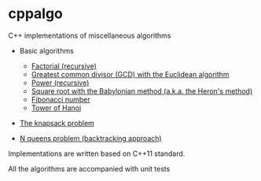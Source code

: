 cppalgo
==========

C++ implementations of miscellaneous algorithms

- Basic algorithms
    - [Factorial (recursive)](gcd_factorial.cpp)
    - [Greatest common divisor (GCD) with the Euclidean algorithm](gcd_factorial.cpp)
    - [Power (recursive)](power_sqrt.cpp)
    - [Square root with the Babylonian method (a.k.a. the Heron's method)](power_sqrt.cpp)
    - [Fibonacci number](hanoi_fibonacci.cpp)
    - [Tower of Hanoi](hanoi_fibonacci.cpp)

- [The knapsack problem](knapsack.cpp)
- [N queens problem (backtracking approach)](queens.cpp)

Implementations are written based on C++11 standard.

All the algorithms are accompanied with unit tests
